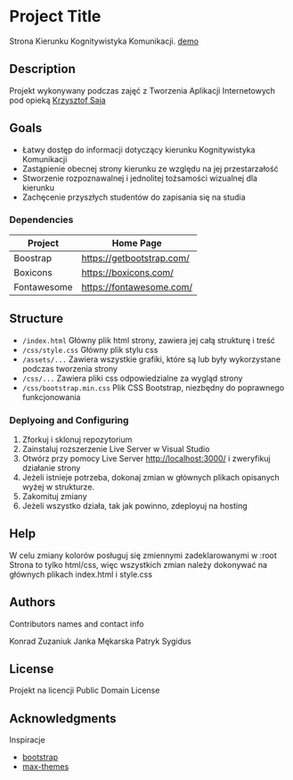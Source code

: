 # Project Title

Strona Kierunku Kognitywistyka Komunikacji. [demo](https://i3909.gitlab.io/kogni-one-pager/)

## Description

Projekt wykonywany podczas zajęć z Tworzenia Aplikacji Internetowych pod opieką [Krzysztof Saja](https://www.linkedin.com/in/krzysztof-saja/?originalSubdomain=pl) 

## Goals

- Łatwy dostęp do informacji dotyczący kierunku Kognitywistyka Komunikacji
- Zastąpienie obecnej strony kierunku ze względu na jej przestarzałość
- Stworzenie rozpoznawalnej i jednolitej tożsamości wizualnej dla kierunku
- Zachęcenie przyszłych studentów do zapisania się na studia


### Dependencies


| Project      | Home Page                                    |
|--------------|----------------------------------------------|
| Boostrap     | <https://getbootstrap.com/>                  |
| Boxicons     | <https://boxicons.com/>                      |
| Fontawesome  | <https://fontawesome.com/>                   |

## Structure

- `/index.html` Główny plik html strony, zawiera jej całą strukturę i treść
- `/css/style.css` Główny plik stylu css
- `/assets/...` Zawiera wszystkie grafiki, które są lub były wykorzystane podczas tworzenia strony
- `/css/...` Zawiera pliki css odpowiedzialne za wygląd strony
- `/css/bootstrap.min.css` Plik CSS Bootstrap, niezbędny do poprawnego funkcjonowania


### Deplyoing and Configuring

1. Zforkuj i sklonuj repozytorium
2. Zainstaluj rozszerzenie Live Server w Visual Studio
3. Otwórz przy pomocy Live Server <http://localhost:3000/> i zweryfikuj działanie strony
4. Jeżeli istnieje potrzeba, dokonaj zmian w głównych plikach opisanych wyżej w strukturze.
5. Zakomituj zmiany
6. Jeżeli wszystko działa, tak jak powinno, zdeployuj na hosting

## Help

W celu zmiany kolorów posługuj się zmiennymi zadeklarowanymi w :root
Strona to tylko html/css, więc wszystkich zmian należy dokonywać na głównych plikach index.html i style.css

## Authors

Contributors names and contact info

Konrad Zuzaniuk
Janka Mękarska
Patryk Sygidus

## License

Projekt na licencji Public Domain License

## Acknowledgments

Inspiracje
* [bootstrap](https://getbootstrap.com/docs/5.0/examples/)
* [max-themes](https://max-themes.net/demos/kingster/college/index.html)

